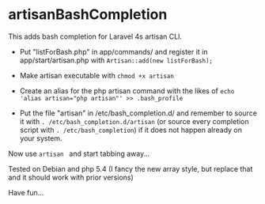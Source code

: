 artisanBashCompletion
=====================

This adds bash completion for Laravel 4s artisan CLI.

- Put "listForBash.php" in app/commands/ and register it in app/start/artisan.php with `Artisan::add(new listForBash);`

- Make artisan executable with `chmod +x artisan`

- Create an alias for the php artisan command with the likes of `echo 'alias artisan="php artisan"' >> .bash_profile`

- Put the file "artisan" in /etc/bash_completion.d/ and remember to source it with `. /etc/bash_completion.d/artisan` (or source every completion script with `. /etc/bash_completion`) if it does not happen already on your system.

Now use `artisan ` and start tabbing away...

Tested on Debian and php 5.4 (I fancy the new array style, but replace that and it should work with prior versions)

Have fun...
